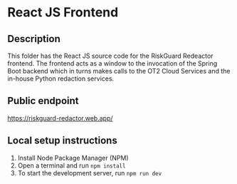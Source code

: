 # React JS Frontend

## Description

This folder has the React JS source code for the RiskGuard Redeactor frontend. The frontend acts as a window to the invocation of the Spring Boot backend which in turns makes calls to the OT2 Cloud Services and the in-house Python redaction services.

## Public endpoint

https://riskguard-redactor.web.app/

## Local setup instructions

1. Install Node Package Manager (NPM)
2. Open a terminal and run `npm install`
3. To start the development server, run `npm run dev`

